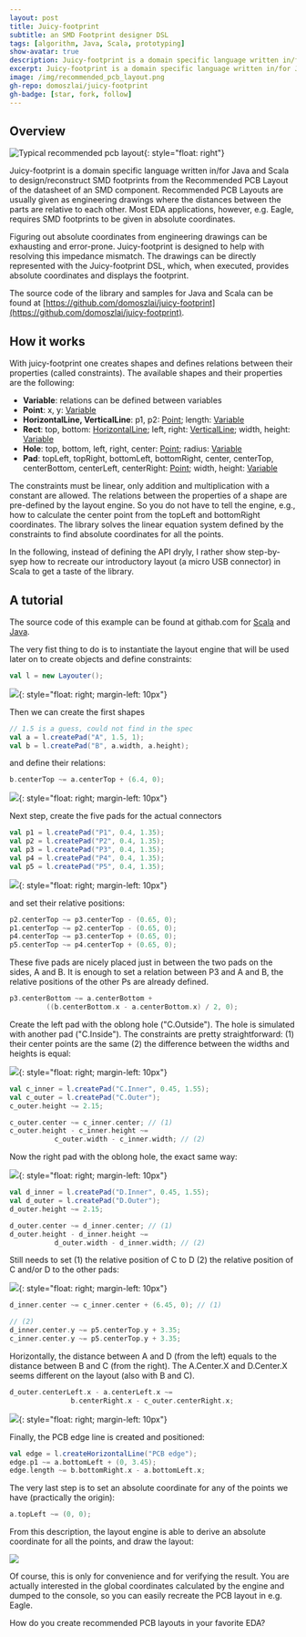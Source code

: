 ```yaml
---
layout: post
title: Juicy-footprint
subtitle: an SMD Footprint designer DSL
tags: [algorithm, Java, Scala, prototyping]
show-avatar: true
description: Juicy-footprint is a domain specific language written in/for Java and Scala to design/reconstruct SMD footprints from the Recommended PCB Layout of the datasheet of an SMD component
excerpt: Juicy-footprint is a domain specific language written in/for Java and Scala to design/reconstruct SMD footprints from the Recommended PCB Layout of the datasheet of an SMD component.
image: /img/recommended_pcb_layout.png
gh-repo: domoszlai/juicy-footprint
gh-badge: [star, fork, follow] 
---
```


## Overview

![Typical recommended pcb layout](/img/recommended_pcb_layout.png){: style="float: right"}

Juicy-footprint is a domain specific language written in/for Java and Scala to design/reconstruct SMD footprints from the Recommended PCB Layout of the datasheet of an SMD component. Recommended PCB Layouts are usually given as engineering drawings where the distances between the parts are relative to each other. Most EDA applications, however, e.g. Eagle, requires SMD footprints to be given in absolute coordinates.

Figuring out absolute coordinates from engineering drawings can be exhausting and error-prone. Juicy-footprint is designed to help with resolving this impedance mismatch. The drawings can be directly represented with the Juicy-footprint DSL, which, when executed, provides absolute coordinates and displays the footprint.

The source code of the library and samples for Java and Scala can be found at [https://github.com/domoszlai/juicy-footprint](https://github.com/domoszlai/juicy-footprint).

## How it works

With juicy-footprint one creates shapes and defines relations between their properties (called constraints). The available shapes and their properties are the following:

- **Variable**: relations can be defined between variables
- **Point**: x, y: <u>Variable</u>
- **HorizontalLine, VerticalLine**: p1, p2: <u>Point</u>; length: <u>Variable</u>
- **Rect**: top, bottom: <u>HorizontalLine</u>; left, right: <u>VerticalLine</u>; width, height: <u>Variable</u>
- **Hole**: top, bottom, left, right, center: <u>Point</u>; radius: <u>Variable</u>
- **Pad**: topLeft, topRight, bottomLeft, bottomRight, center, centerTop, centerBottom, centerLeft, centerRight: <u>Point</u>; width, height: <u>Variable</u>

The constraints must be linear, only addition and multiplication with a constant are allowed. The relations between the properties of a shape are pre-defined by the layout engine. So you do not have to tell the engine, e.g.,  how to calculate the center point from the topLeft and bottomRight coordinates. The library solves the linear equation system defined by the constraints to find absolute coordinates for all the points.

In the following, instead of defining the API dryly, I rather show step-by-syep how to recreate our introductory layout (a micro USB connector) in Scala to get a taste of the library.

## A tutorial

The source code of this example can be found at githab.com for [Scala](https://github.com/domoszlai/juicy-footprint/blob/master/sample-mcusb-scala/src/main/scala/Main.scala) and [Java](https://github.com/domoszlai/juicy-footprint/blob/master/sample-mcusb-java/src/main/java/Main.java).

The very fist thing to do is to instantiate the layout engine that will be used later on to create objects and define constraints:

```scala
val l = new Layouter();
```

![](/img/pcb_layout2.png){: style="float: right; margin-left: 10px"}

Then we can create the first shapes

```scala
// 1.5 is a guess, could not find in the spec
val a = l.createPad("A", 1.5, 1);
val b = l.createPad("B", a.width, a.height);
```

and define their relations:

```scala
b.centerTop ~= a.centerTop + (6.4, 0);
```

![](/img/pcb_layout3.png){: style="float: right; margin-left: 10px"}

Next step, create the five pads for the actual connectors

```scala
val p1 = l.createPad("P1", 0.4, 1.35);
val p2 = l.createPad("P2", 0.4, 1.35);
val p3 = l.createPad("P3", 0.4, 1.35);
val p4 = l.createPad("P4", 0.4, 1.35);
val p5 = l.createPad("P5", 0.4, 1.35);
```

![](/img/pcb_layout4.png){: style="float: right; margin-left: 10px"}

and set their relative positions:

```scala
p2.centerTop ~= p3.centerTop - (0.65, 0);
p1.centerTop ~= p2.centerTop - (0.65, 0);
p4.centerTop ~= p3.centerTop + (0.65, 0);
p5.centerTop ~= p4.centerTop + (0.65, 0);
```

These five pads are nicely placed just in between the two pads on the sides, A and B. It is enough to set a relation between P3 and A and B, the relative positions of the other Ps are already defined.

```scala
p3.centerBottom ~= a.centerBottom + 
         ((b.centerBottom.x - a.centerBottom.x) / 2, 0);
```

Create the left pad with the oblong hole ("C.Outside"). The hole is simulated with another pad ("C.Inside"). The constraints are pretty straightforward: (1) their center points are the same (2) the difference between the widths and heights is equal:

![](/img/pcb_layout5.png){: style="float: right; margin-left: 10px"}

```scala
val c_inner = l.createPad("C.Inner", 0.45, 1.55);
val c_outer = l.createPad("C.Outer");
c_outer.height ~= 2.15;

c_outer.center ~= c_inner.center; // (1)
c_outer.height - c_inner.height ~= 
           c_outer.width - c_inner.width; // (2)
```

Now the right pad with the oblong hole, the exact same way:

![](/img/pcb_layout6.png){: style="float: right; margin-left: 10px"}

```scala
val d_inner = l.createPad("D.Inner", 0.45, 1.55);
val d_outer = l.createPad("D.Outer");
d_outer.height ~= 2.15;

d_outer.center ~= d_inner.center; // (1)
d_outer.height - d_inner.height ~= 
           d_outer.width - d_inner.width; // (2)
```

Still needs to set (1) the relative position of C to D (2) the relative position of C and/or D to the other pads:

![](/img/pcb_layout7.png){: style="float: right; margin-left: 10px"}

```scala
d_inner.center ~= c_inner.center + (6.45, 0); // (1)

// (2)
d_inner.center.y ~= p5.centerTop.y + 3.35; 
c_inner.center.y ~= p5.centerTop.y + 3.35;
```

Horizontally, the distance between A and D (from the left) equals to the distance between B and C (from the right). The A.Center.X and D.Center.X seems different on the layout (also with B and C).

```scala
d_outer.centerLeft.x - a.centerLeft.x ~= 
               b.centerRight.x - c_outer.centerRight.x;
```

![](/img/pcb_layout8.png){: style="float: right; margin-left: 10px"}

Finally, the PCB edge line is created and positioned:

```scala
val edge = l.createHorizontalLine("PCB edge");
edge.p1 ~= a.bottomLeft + (0, 3.45);
edge.length ~= b.bottomRight.x - a.bottomLeft.x;
```

The very last step is to set an absolute coordinate for any of the points we have (practically the origin):

```scala
a.topLeft ~= (0, 0);
```

From this description, the layout engine is able to derive an absolute coordinate for all the points, and draw the layout:

![](/img/juciy_fotprint_generated_layout.png)

Of course, this is only for convenience and for verifying the result. You are actually interested in the global coordinates 
calculated by the engine and dumped to the console, so you can easily recreate the PCB layout in e.g. Eagle.

How do you create recommended PCB layouts in your favorite EDA?




